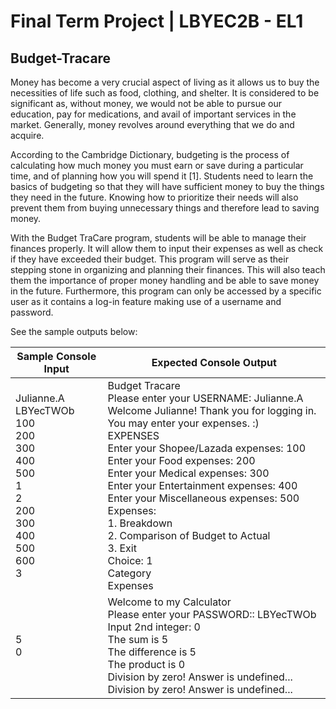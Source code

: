 # Final Term Project | LBYEC2B - EL1

## Budget-Tracare

Money has become a very crucial aspect of living as it allows us to buy the necessities of life such as food, clothing, and shelter. It is considered to be significant as, without money, we would not be able to pursue our education, pay for medications, and avail of important services in the market. Generally, money revolves around everything that we do and acquire. 

According to the Cambridge Dictionary, budgeting is the process of calculating how much money you must earn or save during a particular time, and of planning how you will spend it [1]. Students need to learn the basics of budgeting so that they will have sufficient money to buy the things they need in the future. Knowing how to prioritize their needs will also prevent them from buying unnecessary things and therefore lead to saving money. 

With the Budget TraCare program, students will be able to manage their finances properly. It will allow them to input their expenses as well as check if they have exceeded their budget. This program will serve as their stepping stone in organizing and planning their finances. This will also teach them the importance of proper money handling and be able to save money in the future. Furthermore, this program can only be accessed by a specific user as it contains a log-in feature making use of a username and password.

See the sample outputs below:

| Sample Console Input | Expected Console Output                                                                                                                                                                                                     |
| -------------------- | --------------------------------------------------------------------------------------------------------------------------------------------------------------------------------------------------------------------------- |
| Julianne.A <br>LBYecTWOb <br>100 <br>200 <br>300 <br>400 <br>500 <br>1 <br>2 <br>200 <br>300 <br>400 <br>500 <br>600 <br>3            | Budget Tracare<br>Please enter your USERNAME: Julianne.A<br>Welcome Julianne! Thank you for logging in. You may enter your expenses. :)<br>EXPENSES<br>Enter your Shopee/Lazada expenses: 100<br>Enter your Food expenses: 200<br>Enter your Medical expenses: 300<br>Enter your Entertainment expenses: 400<br>Enter your Miscellaneous expenses: 500<br>Expenses:<br>1. Breakdown<br>2. Comparison of Budget to Actual<br>3. Exit<br>Choice: 1<br>Category<br>Expenses<br>                                          |
| 5 <br>0              | Welcome to my Calculator<br>Please enter your PASSWORD:: LBYecTWOb<br>Input 2nd integer: 0<br>The sum is 5<br>The difference is 5<br>The product is 0<br>Division by zero! Answer is undefined...<br>Division by zero! Answer is undefined... |
